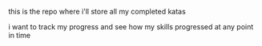 this is the repo where i'll store all my completed katas 

i want to track my progress and see how my skills progressed at any point in time